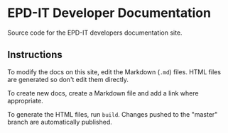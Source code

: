# EPD-IT Developer Documentation

Source code for the EPD-IT developers documentation site.

## Instructions

To modify the docs on this site, edit the Markdown (`.md`) files. HTML files are generated so don't edit them directly.

To create new docs, create a Markdown file and add a link where appropriate.

To generate the HTML files, run `build`. Changes pushed to the "master" branch are automatically published.
